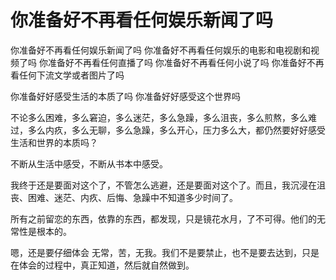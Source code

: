 # 你准备好不再看任何娱乐新闻了吗

你准备好不再看任何娱乐新闻了吗
你准备好不再看任何娱乐的电影和电视剧和视频了吗
你准备好不再看任何直播了吗
你准备好不再看任何小说了吗
你准备好不再看任何下流文学或者图片了吗

你准备好好感受生活的本质了吗
你准备好好感受这个世界吗

不论多么困难，多么窘迫，多么迷茫，多么急躁，多么沮丧，多么煎熬，多么难过，多么内疚，多么无聊，多么急躁，多么开心，压力多么大，都仍然要好好感受生活和世界的本质吗？

不断从生活中感受，不断从书本中感受。

我终于还是要面对这个了，不管怎么逃避，还是要面对这个了。而且，我沉浸在沮丧、困难、迷茫、内疚、后悔、急躁中不知道多少时间了。

所有之前留恋的东西，依靠的东西，都发现，只是镜花水月，了不可得。他们的无常性是根本的。



嗯，还是要仔细体会 无常，苦，无我。我们不是要禁止，也不是要去达到，只是在体会的过程中，真正知道，然后就自然做到。
